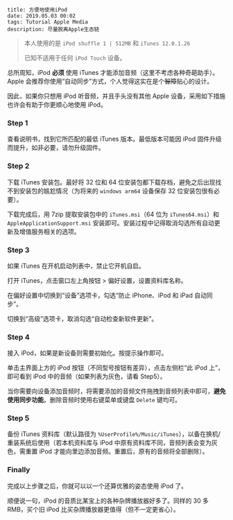 ```
title: 方便地使用iPod
date: 2019.05.03 00:02
tags: Tutorial Apple Media
description: 尽量脱离Apple生态链
```

> 本人使用的是 `iPod shuffle 1 | 512MB` 和 `iTunes 12.0.1.26`
>
> 已知不适用于任何 `iPod Touch` 设备。

总所周知，iPod **必须** 使用 iTunes 才能添加音频（这里不考虑各种奇葩助手）。Apple 会推荐你使用“自动同步”方式，个人觉得这实在是个~~智障~~贴心的设计。

因此，如果你只想用 iPod 听音频，并且手头没有其他 Apple 设备，采用如下措施也许会有助于你更顺心地使用 iPod。

### Step 1

查看说明书，找到它所匹配的最低 iTunes 版本。最低版本可能因 iPod 固件升级而提升，如非必要，请勿升级固件。

### Step 2

下载 iTunes 安装包。最好将 32 位和 64 位安装包都下载存档，避免之后出现找不到安装包的尴尬情况（为将来的 `windows arm64` 设备保存 32 位安装包很有必要）。

下载完成后，用 7zip 提取安装包中的 `iTunes.msi`（64 位为 `iTunes64.msi`）和 `AppleApplicationSupport.msi` 安装即可。安装过程中记得取消勾选所有自动更新及增值服务相关的选项。

### Step 3

如果 iTunes 在开机启动列表中，禁止它开机自启。

打开 iTunes，点击窗口左上角按钮 > 偏好设置，设置资料库名称。

在偏好设置中切换到“设备”选项卡，勾选“防止 iPhone、iPod 和 iPad 自动同步”。

切换到“高级”选项卡，取消勾选“自动检查新软件更新”。

### Step 4

接入 iPod，如果是新设备则需要初始化。按提示操作即可。

单击主界面上方的 iPod 按钮（不同型号按钮有差异），点击左侧栏“此 iPod 上”，即可看到 iPod 中的音频（如果列表为灰色，请看 Step5）。

当你需要向设备添加音频时，将需要添加的音频文件拖拽到音频列表中即可，**避免使用同步功能**。删除音频时使用右键菜单或键盘 `Delete` 键均可。

### Step 5

备份 iTunes 资料库（默认路径为 `%UserProfile%/Music/iTunes`），以备在换机/重装系统后使用（若本机资料库与 iPod 中原有资料库不同，音频列表会变为灰色，需重置 iPod 才能向里边添加音频。重置后，原有的音频将全部删除）。

### Finally

完成以上步骤之后，你就可以以一个还算优雅的姿态使用 iPod 了。

顺便说一句，iPod 的音质比某宝上的各种杂牌播放器好多了。同样的 30 多 RMB，买个旧 iPod 比买杂牌播放器更值得（但不一定更省心）。
